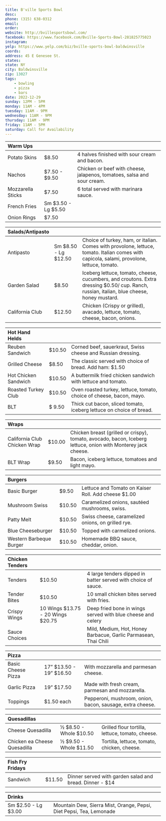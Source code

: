 ```yaml
---
title: B'ville Sports Bowl
desc: 
phone: (315) 638-0312
email: 
order:
website: http://bvillesportsbowl.com/
facebook: https://www.facebook.com/Bville-Sports-Bowl-281825775023
instagram: 
yelp: https://www.yelp.com/biz/bville-sports-bowl-baldwinsville
coords: 
address: 45 E Genesee St.
states:
state: NY
city: Baldwinsville
zip: 13027
tags: 
    - bowling
    - pizza
    - bars
date: 2022-12-29
sunday: 12PM - 5PM
monday: 11AM - 4PM
tuesday: 11AM - 9PM
wednesday: 11AM - 9PM
thursday: 11AM - 9PM
friday: 11AM - 5PM
saturday: Call for Availability
---
```



| Warm Ups | | |
| :--- | :--- | :--- |
| Potato Skins | $8.50 | 4 halves finished with sour cream and bacon. |
| Nachos | $7.50 - $9.50  | Chicken or beef with cheese, jalapenos, tomatoes, salsa and sour cream. |
| Mozzarella Sticks | $7.50 | 6 total served with marinara sauce. |
| French Fries | Sm $3.50 - Lg $5.50  |  |
| Onion Rings | $7.50 |  |

| Salads/Antipasto | | |
| :--- | :--- | :--- |
| Antipasto | Sm $8.50 - Lg $12.50 | Choice of turkey, ham, or italian. Comes with provolone, lettuce, tomato. Italian comes with capicola, salami, provolone, lettuce, tomato. |
| Garden Salad | $8.50 | Iceberg lettuce, tomato, cheese, cucumbers, and croutons. Extra dressing $0.50/ cup. Ranch, russian, italian, blue cheese, honey mustard. |
| California Club | $12.50 | Chicken (Crispy or grilled), avacado, lettuce, tomato, cheese, bacon, onions. |

| Hot Hand Helds | | |
| :--- | :--- | :--- |
| Reuben Sandwich | $10.50 | Corned beef, sauerkraut, Swiss cheese and Russian dressing. |
| Grilled Cheese | $8.50 | The classic served with choice of bread. Add ham: $1.50 |
| Hot Chicken Sandwich | $10.50 | A buttermilk fried chicken sandwich with lettuce and tomato. |
| Roasted Turkey Club | $10.50 | Oven roasted turkey, lettuce, tomato, choice of cheese, bacon, mayo. |
| BLT | $ 9.50 | Thick cut bacon, sliced tomato, iceberg lettuce on choice of bread. |

| Wraps | | |
| :--- | :--- | :--- |
| California Club Chicken Wrap | $10.00 | Chicken breast (grilled or crispy), tomato, avocado, bacon, Iceberg lettuce, onion with Monterey jack cheese. |
| BLT Wrap | $9.50 | Bacon, iceberg lettuce, tomatoes and light mayo. |

| Burgers | | |
| :--- | :--- | :--- |
| Basic Burger |$9.50 | Lettuce and Tomato on Kaiser Roll. Add cheese $1.00 |
| Mushroom Swiss | $10.50 | Caramelized onions, sautéed mushrooms, swiss. |
| Patty Melt | $10.50 | Swiss cheese, caramelized onions, on grilled rye. |
| Blue Cheeseburger | $10.50 | Topped with carmelized onions. |
| Western Barbeque Burger | $10.50 | Homemade BBQ sauce, cheddar, onion. |
                             
| Chicken Tenders | | |
| :--- | :--- | :--- |
| Tenders | $10.50 | 4 large tenders dipped in batter served with choice of sauce. |
| Tender Bites | $10.50 | 10 small chicken bites served with fries. |
| Crispy Wings | 10 Wings $13.75 - 20 Wings $20.75 | Deep fried bone in wings served with blue cheese and celery |
| Sauce Choices | | Mild, Medium, Hot, Honey Barbacue, Garlic Parmasean, Thai Chili |
 
| Pizza | | |
| :--- | :--- | :--- |
| Basic Cheese Pizza | 17” $13.50 - 19” $16.50 | With mozzarella and parmesan cheese. |
| Garlic Pizza | 19” $17.50 | Made with fresh cream, parmesan and mozzarella. |
| Toppings | $1.50 each | Pepperoni, mushroom, onion, bacon, sausage, extra cheese. |
                                            
| Quesadillas | | |
| :--- | :--- | :--- |
| Cheese Quesadilla | ½ $8.50 - Whole $10.50 | Grilled flour tortilla, lettuce, tomato, cheese. |
| Chicken ea Cheese Quesadilla | ½ $9.50 - Whole $11.50 | Tortilla, lettuce, tomato, chicken, cheese. |
 
| Fish Fry Fridays | | |
| :--- | :--- | :--- |
| Sandwich | $11.50 | Dinner served with garden salad and bread. Dinner - $14 |
                            
| Drinks | | |
| :--- | :--- | :--- |
| Sm $2.50 - Lg $3.00 | | Mountain Dew, Sierra Mist, Orange, Pepsi, Diet Pepsi, Tea, Lemonade |
 
 
 
               